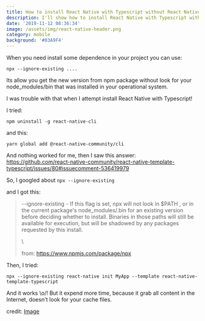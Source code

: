 ```yaml
---
title: How to install React Native with Typescript without React Native CLI
description: I'll show how to install React Native with Typescript without React Native CLI
date: '2019-11-12 08:36:34'
image: /assets/img/react-native-header.png
category: mobile
background: '#03A9F4'
---
```

When you need install some dependence in your project you can use:

```
npx --ignore-existing ....
```

Its allow you get the new version from npm package without look for your node_modules/bin that was installed in your operational system.

I was trouble with that when I attempt install React Native with Typescript! 

I tried:

```
npm uninstall -g react-native-cli
```

and this:

```
yarn global add @react-native-community/cli
```

And nothing worked for me, then I saw this answer:
<https://github.com/react-native-community/react-native-template-typescript/issues/80#issuecomment-536419979>

So, I googled about `npx --ignore-existing `

and I got this:

> \--ignore-existing - If this flag is set, npx will not look in $PATH , or in the current package's node_modules/.bin for an existing version before deciding whether to install. Binaries in those paths will still be available for execution, but will be shadowed by any packages requested by this install.
>
> \
>
>
> from: https://www.npmjs.com/package/npx

Then, I tried:

```
npx --ignore-existing react-native init MyApp --template react-native-template-typescript
```

And it works \o/! But it expend more time, because it grab all content in the Internet, doesn't look for your cache files.



credit: [Image](https://medium.com/reactbrasil/quais-desafios-vou-enfrentar-ao-come%C3%A7ar-um-app-com-react-native-a456db89c081)
